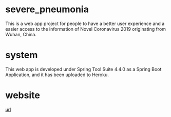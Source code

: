 # severe_pneumonia
This is a web app project for people to have a better user experience and a easier access to the information of Novel Coronavirus 2019 originating from Wuhan, China.

# system
This web app is developed under Spring Tool Suite 4.4.0 as a Spring Boot Application, and it has been uploaded to Heroku.

# website
[url](https://taiwan-pneumonia.herokuapp.com)
